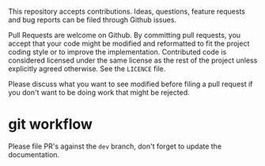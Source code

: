 This repository accepts contributions. Ideas, questions, feature requests and bug reports can be filed through Github issues.

Pull Requests are welcome on Github. By committing pull requests, you accept that your code might be modified and reformatted to fit the project coding style or to improve the implementation. Contributed code is considered licensed under the same license as the rest of the project unless explicitly agreed otherwise. See the `LICENCE` file.

Please discuss what you want to see modified before filing a pull request if you don't want to be doing work that might be rejected.

# git workflow

Please file PR's against the `dev` branch, don't forget to update the documentation.
